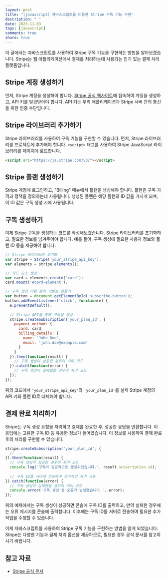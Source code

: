 ```yaml
---
layout: post
title: "[javascript] 자바스크립트를 이용한 Stripe 구독 기능 구현"
description: " "
date: 2023-11-03
tags: [javascript]
comments: true
share: true
---
```


이 글에서는 자바스크립트를 사용하여 Stripe 구독 기능을 구현하는 방법을 알아보겠습니다. Stripe는 웹 애플리케이션에서 결제를 처리하는데 사용되는 인기 있는 결제 처리 플랫폼입니다.

## Stripe 계정 생성하기

먼저, Stripe 계정을 생성해야 합니다. [Stripe 공식 웹사이트](https://stripe.com)에 접속하여 계정을 생성하고, API 키를 발급받아야 합니다. API 키는 우리 애플리케이션과 Stripe 서버 간의 통신을 위한 인증 수단입니다.

## Stripe 라이브러리 추가하기

Stripe 라이브러리를 사용하여 구독 기능을 구현할 수 있습니다. 먼저, Stripe 라이브러리를 프로젝트에 추가해야 합니다. `<script>` 태그를 사용하여 Stripe JavaScript 라이브러리를 페이지에 로드합니다.

```html
<script src="https://js.stripe.com/v3/"></script>
```

## Stripe 플랜 생성하기

Stripe 계정에 로그인하고, "Billing" 메뉴에서 플랜을 생성해야 합니다. 플랜은 구독 가격과 정책을 정의하는데 사용됩니다. 생성된 플랜은 해당 플랜의 ID 값을 가지게 되며, 이 ID 값은 구독 생성 시에 사용됩니다.

## 구독 생성하기

이제 Stripe 구독을 생성하는 코드를 작성해보겠습니다. Stripe 라이브러리를 초기화하고, 필요한 정보를 넘겨주어야 합니다. 예를 들어, 구독 생성에 필요한 사용자 정보와 플랜 ID 등을 제공해야 합니다.

```javascript
// Stripe 라이브러리 초기화
var stripe = Stripe('your_stripe_api_key');
var elements = stripe.elements();

// 카드 요소 생성
var card = elements.create('card');
card.mount('#card-element');

// 구독 생성 버튼 클릭 이벤트 핸들러
var button = document.getElementById('subscribe-button');
button.addEventListener('click', function(e) {
  e.preventDefault();
  
  // Stripe API를 통해 구독을 생성
  stripe.createSubscription('your_plan_id', { 
    payment_method: {
      card: card,
      billing_details: {
        name: 'John Doe',
        email: 'john.doe@example.com'
      }
    }
  }).then(function(result) {
    // 구독 생성이 성공한 경우의 처리 코드
  }).catch(function(error) {
    // 구독 생성이 실패했을 경우의 처리 코드
  });
});
```

위의 코드에서 `'your_stripe_api_key'`와 `'your_plan_id'`를 실제 Stripe 계정의 API 키와 플랜 ID로 대체해야 합니다.

## 결제 완료 처리하기

Stripe는 구독 생성 요청을 처리하고 결제를 완료한 후, 성공한 응답을 반환합니다. 이 응답에는 고유한 구독 ID 등 유용한 정보가 들어있습니다. 이 정보를 사용하여 결제 완료 후의 처리를 구현할 수 있습니다.

```javascript
stripe.createSubscription('your_plan_id', {
  // ...
}).then(function(result) {
  // 구독 생성이 성공한 경우의 처리 코드
  console.log('구독이 성공적으로 생성되었습니다.', result.subscription.id);
  
  // 구독 ID를 서버에 전송하여 추가적인 처리 가능
}).catch(function(error) {
  // 구독 생성이 실패했을 경우의 처리 코드
  console.error('구독 생성 중 오류가 발생했습니다.', error);
});
```

위의 예제에서는 구독 생성이 성공하면 콘솔에 구독 ID를 출력하고, 만약 실패한 경우에는 오류 메시지를 콘솔에 출력합니다. 이후에는 구독 ID를 서버로 전송하여 필요한 추가 작업을 수행할 수 있습니다.

이제 자바스크립트를 사용하여 Stripe 구독 기능을 구현하는 방법을 알게 되었습니다. Stripe는 다양한 기능과 결제 처리 옵션을 제공하므로, 필요한 경우 공식 문서를 참고하시기 바랍니다.

## 참고 자료

- [Stripe 공식 문서](https://stripe.com/docs)